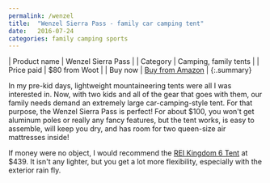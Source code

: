 ```yaml
---
permalink: /wenzel
title:  "Wenzel Sierra Pass - family car camping tent"
date:   2016-07-24
categories: family camping sports
---
```


| Product name | Wenzel Sierra Pass                        |
| Category     | Camping, family tents                     |
| Price paid   | $80 from Woot                             |
| Buy now      | [Buy from Amazon](http://amzn.to/2bedpjE) |
{:.summary}

In my pre-kid days, lightweight mountaineering tents were all I was interested
in. Now, with two kids and all of the gear that goes with them, our family
needs demand an extremely large car-camping-style tent. For that purpose, the
Wenzel Sierra Pass is perfect! For about $100, you won't get aluminum poles or
really any fancy features, but the tent works, is easy to assemble, will keep
you dry, and has room for two queen-size air mattresses inside!

If money were no object, I would recommend the [REI Kingdom 6
Tent](https://www.rei.com/product/894016/rei-kingdom-6-tent) at $439. It isn't
any lighter, but you get a lot more flexibility, especially with the exterior
rain fly.
